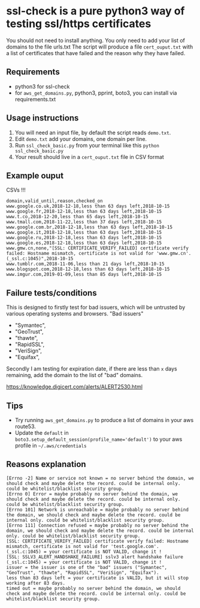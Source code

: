 # ssl-check is a pure python3 way of testing ssl/https certificates
You should not need to install anything.
You only need to add your list of domains to the file urls.txt
The script will produce a file `cert_ouput.txt` with a list of certificates that have failed and the reason why they have failed.

## Requirements
* python3 for ssl-check
* for `aws_get_domains.py`, python3, pprint, boto3, you can install via requirements.txt

## Usage instructions

1. You will need an input file, by default the script reads `demo.txt`.
1. Edit `demo.txt` add your domains, one domain per line.
1. Run `ssl_check_basic.py` from your terminal like this `python ssl_check_basic.py`
1. Your result should live in a `cert_ouput.txt` file in CSV format


## Example ouput
CSVs !!!
```
domain,valid_until,reason,checked_on
www.google.co.uk,2018-12-18,less than 63 days left,2018-10-15
www.google.fr,2018-12-18,less than 63 days left,2018-10-15
www.t.co,2018-12-20,less than 65 days left,2018-10-15
www.tmall.com,2018-11-22,less than 37 days left,2018-10-15
www.google.com.br,2018-12-18,less than 63 days left,2018-10-15
www.google.it,2018-12-18,less than 63 days left,2018-10-15
www.google.ru,2018-12-18,less than 63 days left,2018-10-15
www.google.es,2018-12-18,less than 63 days left,2018-10-15
www.gmw.cn,none,"[SSL: CERTIFICATE_VERIFY_FAILED] certificate verify failed: Hostname mismatch, certificate is not valid for 'www.gmw.cn'. (_ssl.c:1045)",2018-10-15
www.tumblr.com,2018-11-06,less than 21 days left,2018-10-15
www.blogspot.com,2018-12-18,less than 63 days left,2018-10-15
www.imgur.com,2019-01-09,less than 85 days left,2018-10-15
```


## Failure tests/conditions
This is designed to firstly test for bad issuers, which will be untrusted by various operating systems and browsers.
"Bad issuers"
* "Symantec",
* "GeoTrust",
* "thawte",
* "RapidSSL",
* "VeriSign",
* "Equifax",

Secondly I am testing for expiration date, if there are less than `x` days remaining, add the domain to the list of "bad" domains.

https://knowledge.digicert.com/alerts/ALERT2530.html

## Tips
* Try running `aws_get_domains.py` to produce a list of domains in your aws route53.
* Update the `default` in `boto3.setup_default_session(profile_name='default')` to your aws profile in `~/.aws/credentials`



## Reasons explanation

```
[Errno -2] Name or service not known = no server behind the domain, we should check and maybe delete the record. could be internal only. could be whitelist/blacklist security group.
[Errno 0] Error = maybe probably no server behind the domain, we should check and maybe delete the record. could be internal only. could be whitelist/blacklist security group.
[Errno 101] Network is unreachable = maybe probably no server behind the domain, we should check and maybe delete the record. could be internal only. could be whitelist/blacklist security group.
[Errno 111] Connection refused = maybe probably no server behind the domain, we should check and maybe delete the record. could be internal only. could be whitelist/blacklist security group.
[SSL: CERTIFICATE_VERIFY_FAILED] certificate verify failed: Hostname mismatch, certificate is not valid for 'test.google.com'. (_ssl.c:1045) = your certificate is NOT VALID, change it !
[SSL: SSLV3_ALERT_HANDSHAKE_FAILURE] sslv3 alert handshake failure (_ssl.c:1045) = your certificate is NOT VALID, change it !
issuer = the issuer is one of the "bad" issuers ("Symantec", "GeoTrust", "thawte", "RapidSSL", "VeriSign", "Equifax").
less than 83 days left = your certificate is VALID, but it will stop working after 83 days.
timed out = maybe probably no server behind the domain, we should check and maybe delete the record. could be internal only. could be whitelist/blacklist security group.
```
